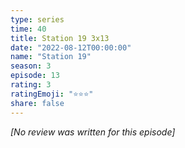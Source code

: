```yaml
---
type: series
time: 40
title: Station 19 3x13
date: "2022-08-12T00:00:00"
name: "Station 19"
season: 3
episode: 13
rating: 3
ratingEmoji: "⭐️⭐️⭐️"
share: false
---
```


*[No review was written for this episode]*